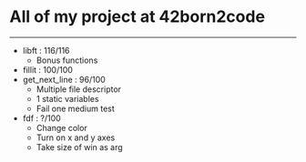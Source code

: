 All of my project at 42born2code
================================

--------------------------------


* libft : 116/116
	* Bonus functions
* fillit : 100/100
* get_next_line : 96/100
	* Multiple file descriptor
	* 1 static variables
	* Fail one medium test
* fdf : ?/100
	* Change color
	* Turn on x and y axes
	* Take size of win as arg
